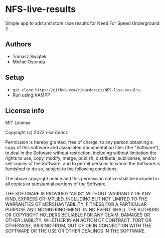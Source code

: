 # NFS-live-results

Simple app to add and store race results for Need For Speed Underground 2

## Authors
- Tomasz Świątek
- Michał Ostenda

## Setup
- `git clone https://github.com/rikardoricz/NFS-live-results`
- Run using XAMPP

## License info
MIT License

Copyright (c) 2022 rikardoricz

Permission is hereby granted, free of charge, to any person obtaining a copy
of this software and associated documentation files (the "Software"), to deal
in the Software without restriction, including without limitation the rights
to use, copy, modify, merge, publish, distribute, sublicense, and/or sell
copies of the Software, and to permit persons to whom the Software is
furnished to do so, subject to the following conditions:

The above copyright notice and this permission notice shall be included in all
copies or substantial portions of the Software.

THE SOFTWARE IS PROVIDED "AS IS", WITHOUT WARRANTY OF ANY KIND, EXPRESS OR
IMPLIED, INCLUDING BUT NOT LIMITED TO THE WARRANTIES OF MERCHANTABILITY,
FITNESS FOR A PARTICULAR PURPOSE AND NONINFRINGEMENT. IN NO EVENT SHALL THE
AUTHORS OR COPYRIGHT HOLDERS BE LIABLE FOR ANY CLAIM, DAMAGES OR OTHER
LIABILITY, WHETHER IN AN ACTION OF CONTRACT, TORT OR OTHERWISE, ARISING FROM,
OUT OF OR IN CONNECTION WITH THE SOFTWARE OR THE USE OR OTHER DEALINGS IN THE
SOFTWARE.
